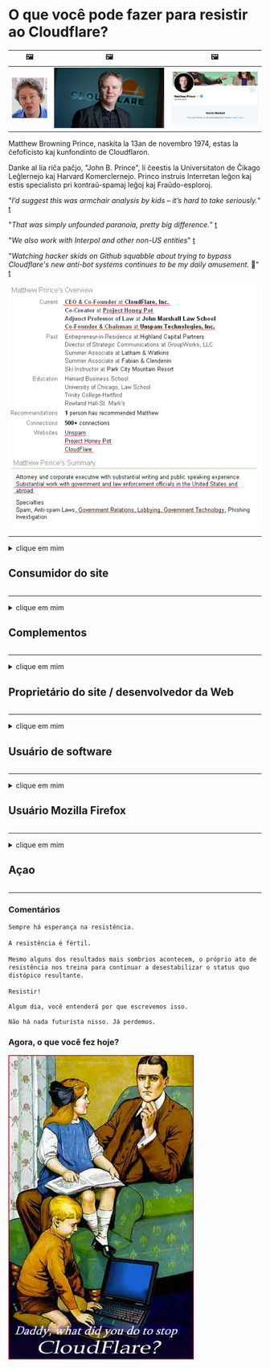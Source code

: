# O que você pode fazer para resistir ao Cloudflare?

| 🖼 | 🖼 | 🖼 |
| --- | --- | --- |
| ![](../image/matthew_prince_teen.jpg) | ![](../image/matthew_prince.jpg) | ![](../image/blockedbymatthewprince.jpg) |


Matthew Browning Prince, naskita la 13an de novembro 1974, estas la ĉefoficisto kaj kunfondinto de Cloudflaron.

Danke al lia riĉa paĉjo, "John B. Prince", li ĉeestis la Universitaton de Ĉikago Leĝlernejo kaj Harvard Komerclernejo.
Princo instruis Interretan leĝon kaj estis specialisto pri kontraŭ-spamaj leĝoj kaj Fraŭdo-esploroj.


"*I’d suggest this was armchair analysis by kids – it’s hard to take seriously.*" [t](https://www.theguardian.com/technology/2015/nov/19/cloudflare-accused-by-anonymous-helping-isis)

"*That was simply unfounded paranoia, pretty big difference.*"  [t](https://twitter.com/xxdesmus/status/992757936123359233)

"*We also work with Interpol and other non-US entities*" [t](https://twitter.com/eastdakota/status/1203028504184360960)

"*Watching hacker skids on Github squabble about trying to bypass Cloudflare's new anti-bot systems continues to be my daily amusement.* 🍿" [t](https://twitter.com/eastdakota/status/1273277839102656515)


![](../image/whoismp.jpg)

---


<details>
<summary>clique em mim

## Consumidor do site
</summary>


- Se o site de que você gosta usa Cloudflare, diga a eles para não usarem Cloudflare.
  - Lamentar nas redes sociais como Facebook, Reddit, Twitter ou Mastodon não faz diferença. [Ações são mais barulhentas do que hashtags.](https://twitter.com/phyzonloop/status/1274132092490862594)
  - Tente entrar em contato com o proprietário do site se quiser ser útil.

[Cloudflare disse](https://github.com/Eloston/ungoogled-chromium/issues/783):
```
Recomendamos que você entre em contato com os administradores sobre os serviços ou sites específicos com os quais você tem problemas e compartilhe sua experiência.
```

[Se você não pedir, o dono do site nunca saberá desse problema.](../PEOPLE.md)

![](../image/liberapay.jpg)

[Exemplo de sucesso](https://counterpartytalk.org/t/turn-off-cloudflare-on-counterparty-co-plz/164/5).<br>
Você tem um problema? [Levante sua voz agora.](https://github.com/maraoz/maraoz.github.io/issues/1) Exemplo abaixo.

```
Você está apenas ajudando a censura corporativa e vigilância em massa.
http://crimeflare.eu.org
```

```
Sua página da web está no jardim murado privado da CloudFlare, que abusa da privacidade.
http://crimeflare.eu.org
```

- Reserve algum tempo para ler a política de privacidade do site.
  - se o site está por trás do Cloudflare ou o site está usando serviços conectados ao Cloudflare.

Deve explicar o que é "Cloudflare" e pedir permissão para compartilhar seus dados com Cloudflare. O não cumprimento dessa recomendação resultará em quebra de confiança e o site em questão deve ser evitado.

[Um exemplo de política de privacidade aceitável está aqui](https://archive.is/bDlTz) ("Subprocessors" > "Entity Name")

```
Eu li sua política de privacidade e não consigo encontrar a palavra Cloudflare.
Eu me recuso a compartilhar dados com você se você continuar a alimentar meus dados para Cloudflare.
http://crimeflare.eu.org
```

Este é um exemplo de política de privacidade que não possui a palavra Cloudflare.
[Liberland Jobs](https://archive.is/daKIr) [privacy policy](https://docsend.com/view/feiwyte):

![](../image/cfwontobey.jpg)

Cloudflare tem sua própria política de privacidade.
[Cloudflare adora doxxing pessoas.](https://www.reddit.com/r/GamerGhazi/comments/2s64fe/be_wary_reporting_to_cloudflare/)

Aqui está um bom exemplo de formulário de inscrição de um site.
AFAIK, nenhum site faz isso. Você vai confiar neles?

```
Ao clicar em “Inscreva-se no XYZ”, você concorda com nossos termos de serviço e declaração de privacidade.
Você também concorda em compartilhar seus dados com a Cloudflare e também concorda com a declaração de privacidade da cloudflare.
Se a Cloudflare vazar suas informações ou não permitir que você se conecte aos nossos servidores, não é nossa culpa. [*]

[ Inscrever-se ] [ discordo ]
```
[*] [PEOPLE.md](../PEOPLE.md)


- Tente não usar o serviço deles. Lembre-se de que você está sendo vigiado pela Cloudflare.
  - ["I'm in your TLS, sniffin' your passworz"](../image/iminurtls.jpg)

- Pesquise outro site. Existem alternativas e oportunidades na internet!

- Convença seus amigos a usar o Tor diariamente.
  - O anonimato deve ser o padrão da Internet aberta!
  - [Observe que o projeto Tor não gosta deste projeto.](../HISTORY.md)

</details>

------

<details>
<summary>clique em mim

## Complementos
</summary>

- Se o seu navegador for Firefox, Tor Browser ou Ungoogled Chromium, use um dos complementos abaixo.
  - Se você quiser adicionar outro novo complemento, pergunte sobre ele primeiro.


| Nome | Desenvolvedor | Apoio, suporte | Pode bloquear | Pode notificar | Chrome |
| -------- | -------- | -------- | -------- | -------- | -------- |
| [Bloku Cloudflaron MITM-Atakon](../subfiles/about.bcma.md) | #Addon | [ ? ](http://crimeflare.eu.org/) | **sim**     | **sim**     |  **sim** |
| [Ĉu ligoj estas vundeblaj al MITM-atako?](../subfiles/about.ismm.md) | #Addon | [ ? ](http://crimeflare.eu.org/) | Não     | **sim**     |  **sim** |
| [Ĉu ĉi tiuj ligoj blokos Tor-uzanton?](../subfiles/about.isat.md) | #Addon | [ ? ](http://crimeflare.eu.org/) | Não     | **sim**     |  **sim** |
| [Block Cloudflare MITM Attack](https://trac.torproject.org/projects/tor/attachment/ticket/24351/block_cloudflare_mitm_attack-1.0.14.1-an%2Bfx.xpi)<br>[**DELETED BY TOR PROJECT**](../HISTORY.md) | nullius | [ ? ](../tool/block_cloudflare_mitm_fx), [Link](http://crimeflare.eu.org/) | **sim**     | **sim**     |  Não |
| [TPRB](http://sw.nnpaefp7pkadbxxkhz2agtbv2a4g5sgo2fbmv3i7czaua354334uqqad.onion/) | Sw | [ ? ](http://sw.nnpaefp7pkadbxxkhz2agtbv2a4g5sgo2fbmv3i7czaua354334uqqad.onion/) | **sim**     | **sim**     |  Não |
| [Detect Cloudflare](https://addons.mozilla.org/en-US/firefox/addon/detect-cloudflare/) | Frank Otto | [ ? ](https://github.com/traktofon/cf-detect) | Não     | **sim**     |  Não |
| [True Sight](https://addons.mozilla.org/en-US/firefox/addon/detect-cloudflare-plus/) | claustromaniac | [ ? ](https://github.com/claustromaniac/detect-cloudflare-plus) | Não     | **sim**     |  Não |
| [Which Cloudflare datacenter am I visiting?](https://addons.mozilla.org/en-US/firefox/addon/cf-pop/) | 依云 | [ ? ](https://github.com/lilydjwg/cf-pop) | Não     | **sim**     |  Não |


- "Decentraleyes" pode interromper a conexão com "CDNJS (Cloudflare)".
  - Ele evita que muitas solicitações cheguem às redes e fornece arquivos locais para evitar que os sites sejam interrompidos.
  - O desenvolvedor respondeu: "[very concerning indeed](https://github.com/Synzvato/decentraleyes/issues/236#issuecomment-352049501)", "[widespread usage severely centralizes the web](https://github.com/Synzvato/decentraleyes/issues/251#issuecomment-366752049)"

- [Você também pode remover ou desconfiar do certificado Cloudflare de sua Autoridade de Certificação (CA).](https://www.ssl.com/how-to/remove-root-certificate-firefox/)

</details>

------

<details>
<summary>clique em mim

## Proprietário do site / desenvolvedor da Web
</summary>


![](../image/word_cloudflarefree.jpg)

- Não use a solução Cloudflare, ponto final.
  - Você pode fazer melhor do que isso, certo? [Veja como remover assinaturas, planos, domínios ou contas do Cloudflare.](https://support.cloudflare.com/hc/en-us/articles/200167776-Removing-subscriptions-plans-domains-or-accounts)

| 🖼 | 🖼 |
| --- | --- |
| ![](../image/htmlalertcloudflare.jpg) | ![](../image/htmlalertcloudflare2.jpg) |

- Quer mais clientes? Você sabe o que fazer. A dica está "acima da linha".
  - [Olá, você escreveu "Levamos sua privacidade a sério", mas recebi "Erro 403 Proibido proxy anônimo não permitido".](https://it.slashdot.org/story/19/02/19/0033255/stop-saying-we-take-your-privacy-and-security-seriously) Por que você está bloqueando o Tor ou VPN? E por que você está bloqueando e-mails temporários?

![](../image/anonexist.jpg)

- Usar o Cloudflare aumentará as chances de uma interrupção. Os visitantes não podem acessar seu site se o servidor estiver inativo ou o Cloudflare estiver inativo.
  - [Você realmente achou que o Cloudflare nunca cairá?](https://www.ibtimes.com/cloudflare-down-not-working-sites-producing-504-gateway-timeout-errors-2618008) [Another](https://twitter.com/Jedduff/status/1097875615997399040) [sample](https://twitter.com/search?f=tweets&vertical=default&q=Cloudflare%20is%20having%20problems). [Need more](../PEOPLE.md)?

![](../image/cloudflareinternalerror.jpg)

- Usar o Cloudflare como proxy de seu "serviço de API", "servidor de atualização de software" ou "feed RSS" prejudicará seu cliente. Um cliente ligou para você e disse "Não consigo mais usar sua API", e você não tem ideia do que está acontecendo. Cloudflare pode bloquear silenciosamente seu cliente. Você acha que está tudo bem?
  - Existem muitos clientes de leitor de RSS e serviço online de leitor de RSS. Por que você está publicando RSS feed se não está permitindo que as pessoas se inscrevam?

![](../image/rssfeedovercf.jpg)

- Você precisa do certificado HTTPS? Use o "Let's Encrypt" ou apenas compre-o da empresa CA.

- Você precisa de um servidor DNS? Não consegue configurar seu próprio servidor? Que tal eles: [Hurricane Electric Free DNS](https://dns.he.net/), [Dyn.com](https://dyn.com/dns/), [1984 Hosting](https://www.1984hosting.com/), [Afraid.Org (O administrador exclui sua conta se você usar o TOR)](https://freedns.afraid.org/)
  - [Alternativoj al DNS](../subfiles/alternative.domaindns.md)

- Procurando por serviço de hospedagem? Apenas grátis? Que tal eles: [Onion Service](http://vww6ybal4bd7szmgncyruucpgfkqahzddi37ktceo3ah7ngmcopnpyyd.onion/en/security/network-security/tor/onionservices-best-practices), [Free Web Hosting Area](https://freewha.com/), [Autistici/Inventati Web Site Hosting](https://www.autinv5q6en4gpf4.onion/services/website), [Github Pages](https://pages.github.com/), [Surge](https://surge.sh/)
  - [Alternativas para Cloudflare](../subfiles/alternative.cloudflare.md)

- Você está usando "cloudflare-ipfs.com"? [Você sabe que Cloudflare IPFS é ruim?](../PEOPLE.md)

- Instale o firewall de aplicativo da Web, como OWASP e Fail2Ban, em seu servidor e configure-o corretamente.
  - Bloquear o Tor não é uma solução. Não puna a todos apenas por pequenos usuários ruins.

- Redirecione ou bloqueie o acesso dos usuários do "Cloudflare Warp" ao seu site. E dê um motivo, se puder.

> Lista de IP: "[Intervalos de IP atuais da Cloudflare](cloudflare_inc/)"

> A: Apenas bloqueie-os

```
server {
...
deny 173.245.48.0/20;
deny 103.21.244.0/22;
deny 103.22.200.0/22;
deny 103.31.4.0/22;
deny 141.101.64.0/18;
deny 108.162.192.0/18;
deny 190.93.240.0/20;
deny 188.114.96.0/20;
deny 197.234.240.0/22;
deny 198.41.128.0/17;
deny 162.158.0.0/15;
deny 104.16.0.0/12;
deny 172.64.0.0/13;
deny 131.0.72.0/22;
deny 2400:cb00::/32;
deny 2606:4700::/32;
deny 2803:f800::/32;
deny 2405:b500::/32;
deny 2405:8100::/32;
deny 2a06:98c0::/29;
deny 2c0f:f248::/32;
...
}
```

> B: Redirecionar para a página de aviso

```
http {
...
geo $iscf {
default 0;
173.245.48.0/20 1;
103.21.244.0/22 1;
103.22.200.0/22 1;
103.31.4.0/22 1;
141.101.64.0/18 1;
108.162.192.0/18 1;
190.93.240.0/20 1;
188.114.96.0/20 1;
197.234.240.0/22 1;
198.41.128.0/17 1;
162.158.0.0/15 1;
104.16.0.0/12 1;
172.64.0.0/13 1;
131.0.72.0/22 1;
2400:cb00::/32 1;
2606:4700::/32 1;
2803:f800::/32 1;
2405:b500::/32 1;
2405:8100::/32 1;
2a06:98c0::/29 1;
2c0f:f248::/32 1;
}
...
}

server {
...
if ($iscf) {rewrite ^ https://example.com/cfwsorry.php;}
...
}

<?php
header('HTTP/1.1 406 Not Acceptable');
echo <<<CLOUDFLARED
Thank you for visiting ourwebsite.com!<br />
We are sorry, but we can't serve you because your connection is being intercepted by Cloudflare.<br />
Please read http://crimeflare.eu.org for more information.<br />
CLOUDFLARED;
die();
```

- Configure o Tor Onion Service ou I2P insite se você acredita na liberdade e dê as boas-vindas a usuários anônimos.

- Peça conselhos de outros operadores de sites duplos da Clearnet / Tor e faça amigos anônimos!

</details>

------

<details>
<summary>clique em mim

## Usuário de software
</summary>


- Discord está usando CloudFlare. Alternativas? Nós recomendamos [**Briar** (Android)](https://f-droid.org/en/packages/org.briarproject.briar.android/), [Ricochet (PC)](https://ricochet.im/), [Tox + Tor (Android/PC)](https://tox.chat/download.html)
  - Briar inclui daemon Tor para que você não precise instalar o Orbot.
  - Desenvolvedores Qwtch, Open Privacy, excluíram o projeto stop_cloudflare de seu serviço git sem aviso prévio.

- Se você usa Debian GNU / Linux, ou qualquer derivado, inscreva-se: [bug #831835](https://bugs.debian.org/cgi-bin/bugreport.cgi?bug=831835). E se você puder, ajude a verificar o patch e ajude o mantenedor a chegar à conclusão correta sobre se ele deve ser aceito.

- Sempre recomende esses navegadores.

| Nome | Desenvolvedor | Apoio, suporte | Comente |
| -------- | -------- | -------- | -------- |
| [Ungoogled-Chromium](https://ungoogled-software.github.io/ungoogled-chromium-binaries/) | Eloston | [ ? ](https://github.com/Eloston/ungoogled-chromium) | PC (Win, Mac, Linux)  _!Tor_ |
| [Bromite](https://www.bromite.org/fdroid) | Bromite | [ ? ](https://github.com/bromite/bromite/issues) | Android  _!Tor_ |
| [Tor Browser](https://www.torproject.org/download/) | Tor Project | [ ? ](https://support.torproject.org/) | PC (Win, Mac, Linux)  _Tor_|
| [Tor Browser Android](https://www.torproject.org/download/) | Tor Project | [ ? ](https://support.torproject.org/) | Android  _Tor_|
| [Onion Browser](https://itunes.apple.com/us/app/onion-browser/id519296448?mt=8) | Mike Tigas | [ ? ](https://github.com/OnionBrowser/OnionBrowser/issues) | Apple iOS  _Tor_|
| [GNU/Icecat](https://www.gnu.org/software/gnuzilla/) | GNU | [ ? ](https://www.gnu.org/software/gnuzilla/) | PC (Linux) |
| [IceCatMobile](https://f-droid.org/en/packages/org.gnu.icecat/) | GNU | [ ? ](https://lists.gnu.org/mailman/listinfo/bug-gnuzilla) | Android |
| [Iridium Browser](https://iridiumbrowser.de/about/) | Iridium | [ ? ](https://github.com/iridium-browser/iridium-browser/) | PC (Win, Mac, Linux, OpenBSD) |


A privacidade de outro software é imperfeita. Isso não significa que o navegador Tor seja "perfeito".
Não existe 100% seguro nem 100% privado na internet e na tecnologia.

- Não quer usar o Tor? Você pode usar qualquer navegador com daemon Tor.
  - [Observe que o projeto Tor não gosta disso.](https://support.torproject.org/tbb/tbb-9/) Use o navegador Tor se puder.
- [Como usar o Chromium com Tor](../subfiles/chromium_tor.md)


Vamos falar sobre a privacidade de outro software.

- [Se você realmente precisa usar o Firefox, escolha "Firefox ESR".](https://www.mozilla.org/en-US/firefox/organizations/)
  - [Firefox - Spyware Watchdog](https://spyware.neocities.org/articles/firefox.html)
  - [O Firefox rejeita a liberdade de expressão, proíbe a liberdade de expressão](https://web.archive.org/web/20200423010026/https://reclaimthenet.org/firefox-rejects-free-speech-bans-free-speech-commenting-plugin-dissenter-from-its-extensions-gallery/)
  - ["Mais de 100 votos negativos. Parece que pedir a uma empresa de software que se limite a ... software é demais hoje em dia."](https://old.reddit.com/r/firefox/comments/gutdiw/weve_got_work_to_do_the_mozilla_blog/fslbbb6/)
  - [Uh, por que o Firefox está me mostrando links patrocinados na minha barra de URL?](https://www.reddit.com/r/firefox/comments/jybx2w/uh_why_is_firefox_showing_me_sponsored_links_in/)
  - [Mozilla - Diabo Encarnado](https://digdeeper.neocities.org/ghost/mozilla.html)

- [Lembre-se de que a Mozilla está usando o serviço Cloudflare.](https://www.robtex.com/dns-lookup/www.mozilla.org) [Eles também estão usando o serviço DNS da Cloudflare em seu produto.](https://www.theregister.co.uk/2018/03/21/mozilla_testing_dns_encryption/)

- [A Mozilla rejeitou oficialmente este tíquete.](https://bugzilla.mozilla.org/show_bug.cgi?id=1426618)

- [Firefox Focus é uma piada.](https://github.com/mozilla-mobile/focus-android/issues/1743) [Eles prometeram desligar a telemetria, mas mudaram.](https://github.com/mozilla-mobile/focus-android/issues/4210)

- [Desenvolvedor PaleMoon / Basilisk adora Cloudflare.](https://github.com/mozilla-mobile/focus-android/issues/1743#issuecomment-345993097)
  - [Pale Moon's Archive Server hackeado e espalhado malware por 18 meses](https://www.reddit.com/r/privacytoolsIO/comments/cc808y/pale_moons_archive_server_hacked_and_spread/)
  - Ele também odeia os usuários do Tor - "[Que seja hostil ao Tor. Acho que a maioria dos sites deve ser hostil ao Tor, considerando seu fator de abuso extremamente alto.](https://github.com/yacy/yacy_search_server/issues/314#issuecomment-565932097)"

- [Waterfox tem grave problema de "telefones para casa"](https://spyware.neocities.org/articles/waterfox.html)

- [O Google Chrome é um spyware.](https://www.gnu.org/proprietary/malware-google.en.html)
  - [Perfis do Google sua atividade.](https://spyware.neocities.org/articles/chrome.html)

- [SRWare Iron faz muitos telefones para conexão doméstica.](https://spyware.neocities.org/articles/iron.html) Ele também se conecta a domínios do Google.

- [Brave Browser lista de permissões de rastreadores do Facebook / Twitter.](https://www.bleepingcomputer.com/news/security/facebook-twitter-trackers-whitelisted-by-brave-browser/)
  - [Aqui estão mais questões.](https://spyware.neocities.org/articles/brave.html)
  - [ID de afiliado binance](https://twitter.com/cryptonator1337/status/1269594587716374528)

- [O Microsoft Edge permite que o Facebook execute código Flash nas costas dos usuários.](https://www.zdnet.com/article/microsoft-edge-lets-facebook-run-flash-code-behind-users-backs/)

- [Vivaldi não respeita sua privacidade.](https://spyware.neocities.org/articles/vivaldi.html)

- [Nível de spyware do Opera: Extremamente alto](https://spyware.neocities.org/articles/opera.html)

- Apple iOS: [Você não deve usar iOS de forma alguma, principalmente porque é malware.](https://www.gnu.org/proprietary/malware-apple.html)

Portanto, recomendamos apenas a tabela acima. Nada mais.

</details>

------

<details>
<summary>clique em mim

## Usuário Mozilla Firefox
</summary>


- "Firefox Nightly" enviará informações de nível de depuração para servidores Mozilla sem método de cancelamento.
  - [Os servidores Mozilla estão por trás do Cloudflare](https://www.digwebinterface.com/?hostnames=www.mozilla.org%0D%0Amozilla.cloudflare-dns.com&type=&ns=resolver&useresolver=8.8.4.4&nameservers=)

- É possível proibir o Firefox de se conectar a servidores Mozilla.
  - [Guia de modelos de política da Mozilla](https://github.com/mozilla/policy-templates/blob/master/README.md)
  - Lembre-se de que esse truque pode parar de funcionar na versão posterior porque a Mozilla gosta de se colocar na lista de permissões.
  - Use firewall e filtro DNS para bloqueá-los completamente.

"`/distribution/policies.json`"

>     "WebsiteFilter": {
> 		"Block": [
> 		"*://*.mozilla.com/*",
> 		"*://*.mozilla.net/*",
> 		"*://*.mozilla.org/*",
> 		"*://webcompat.com/*",
> 		"*://*.firefox.com/*",
> 		"*://*.thunderbird.net/*",
> 		"*://*.cloudflare.com/*"
> 		]
>     },


- ~~Relate um bug no tracker do Mozilla, dizendo a eles para não usar o Cloudflare.~~ Houve um relatório de bug no bugzilla. Muitas pessoas postaram suas preocupações, no entanto, o bug foi ocultado pelo administrador em 2018.

- Você pode desativar o DoH no Firefox.
  - [Alterar provedor DNS padrão do firefox](../subfiles/change-firefox-dns.md)

![](../image/firefoxdns.jpg)

- [Se desejar usar DNS não ISP, considere usar o serviço OpenNIC Tier2 DNS ou qualquer um dos serviços DNS não Cloudflare.](https://wiki.opennic.org/start)
![](../image/opennic.jpg)
  - Bloquear Cloudflare com DNS. [Crimeflare DNS](../subfiles/service.publicdns.md)

- Você pode usar o Tor como resolvedor DNS. [Se você não for um especialista em Tor, faça perguntas aqui.](https://tor.stackexchange.com/)

> **Quão?**
> 1. Baixe o Tor e instale-o no seu computador.
> 2. Adicione esta linha ao arquivo "torrc".
> DNSPort 127.0.0.1:53
> 3. Reinicie o Tor.
> 4. Defina o servidor DNS do seu computador como "127.0.0.1".

</details>

------

<details>
<summary>clique em mim

## Açao
</summary>


- Conte aos outros ao seu redor sobre os perigos do Cloudflare.

- [Ajude a melhorar este repositório.](http://crimeflare.eu.org)
  - Ambas as listas, os argumentos contra e os detalhes.

- [Documente e torne bem público onde as coisas dão errado com a Cloudflare (e empresas semelhantes), certificando-se de mencionar este repositório ao fazer isso](http://crimeflare.eu.org) :)

- Faça com que mais pessoas usem o Tor por padrão para que possam experimentar a web da perspectiva de diferentes partes do mundo.

- Crie grupos, nas redes sociais e no espaço comercial, dedicados a libertar o mundo do Cloudflare.

- Quando apropriado, conecte-se a esses grupos neste repositório - pode ser um local para coordenar o trabalho em conjunto como grupos.

- [Comece uma cooperativa que pode fornecer uma alternativa não corporativa significativa para Cloudflare.](../subfiles/alternative.cloudflare.md)

- Deixe-nos saber de quaisquer alternativas para ajudar, pelo menos, a fornecer defesa em várias camadas contra Cloudflare.

- Se você é um cliente Cloudflare, defina suas configurações de privacidade e espere que elas as violem.
  - [Em seguida, inclua-os sob acusações de anti-spam / violação de privacidade.](https://twitter.com/thexpaw/status/1108424723233419264)

- Se você estiver nos Estados Unidos da América e o site em questão for um banco ou um contador, tente exercer pressão legal de acordo com a Lei Gramm-Leach-Bliley ou a Lei dos Americanos com Dificuldades e nos informe o quanto você chegou .

- Se o site for um site do governo, tente exercer pressão legal sob a 1ª Emenda da Constituição dos Estados Unidos.

- Se você é cidadão da UE, entre em contato com o site para enviar suas informações pessoais nos termos do Regulamento Geral de Proteção de Dados. Se eles se recusarem a fornecer suas informações, isso é uma violação da lei.

- Para empresas que afirmam oferecer serviços em seus sites, tente denunciá-los como "propaganda enganosa" para organizações de proteção ao consumidor e BBB. Os sites da Cloudflare são servidos por servidores da Cloudflare.

- [A ITU sugere, no contexto dos EUA, que a Cloudflare está começando a ficar grande o suficiente para que a lei antitruste possa ser aplicada a eles.](https://www.itu.int/en/ITU-T/Workshops-and-Seminars/20181218/Documents/Geoff_Huston_Presentation.pdf)

- É concebível que a GNU GPL versão 4 inclua uma cláusula contra o armazenamento de código-fonte por trás de tal serviço, exigindo para todos os programas GPLv4 e posteriores que pelo menos o código-fonte seja acessível através de um meio que não discrimine os usuários do Tor.

- [Se vi uzas Mastodon bonvolu sekvi la konton Mitigator](../subfiles/service.altlink.md).

</details>

------

### Comentários

```
Sempre há esperança na resistência.

A resistência é fértil.

Mesmo alguns dos resultados mais sombrios acontecem, o próprio ato de resistência nos treina para continuar a desestabilizar o status quo distópico resultante.

Resistir!
```

```
Algum dia, você entenderá por que escrevemos isso.
```

```
Não há nada futurista nisso. Já perdemos.
```

### Agora, o que você fez hoje?


![](../image/stopcf.jpg)
